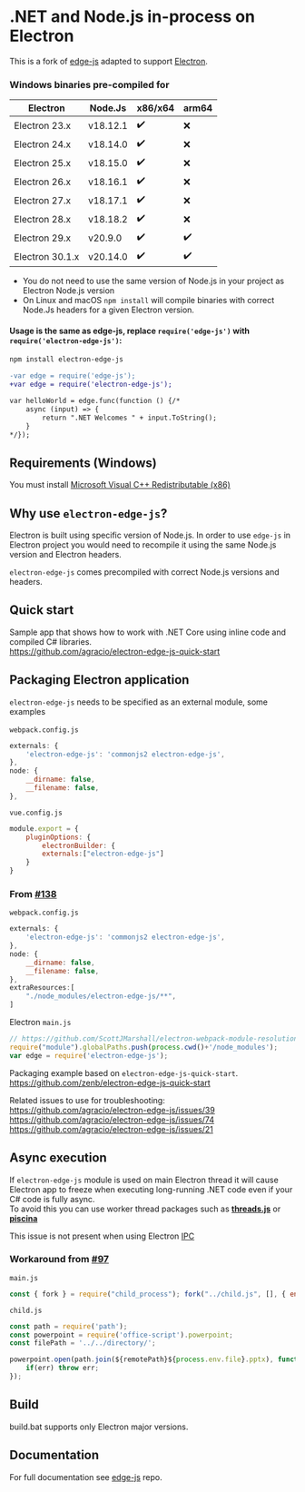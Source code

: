 # .NET and Node.js in-process on Electron

This is a fork of [edge-js](https://github.com/agracio/edge-js) adapted to support [Electron](https://github.com/electron/electron/).

### Windows binaries pre-compiled for 

| Electron        | Node.Js          | x86/x64            | arm64              |
| --------------- | ---------------- | ------------------ | ------------------ |
| Electron 23.x   | v18.12.1         | :heavy_check_mark: | :x:                |
| Electron 24.x   | v18.14.0         | :heavy_check_mark: | :x:                |
| Electron 25.x   | v18.15.0         | :heavy_check_mark: | :x:                |
| Electron 26.x   | v18.16.1         | :heavy_check_mark: | :x:                |
| Electron 27.x   | v18.17.1         | :heavy_check_mark: | :x:                |
| Electron 28.x   | v18.18.2         | :heavy_check_mark: | :x:                |
| Electron 29.x   | v20.9.0          | :heavy_check_mark: | :heavy_check_mark: |
| Electron 30.1.x | v20.14.0         | :heavy_check_mark: | :heavy_check_mark: |

- You do not need to use the same version of Node.js in your project as Electron Node.js version
- On Linux and macOS `npm install` will compile binaries with correct Node.Js headers for a given Electron version.

#### Usage is the same as edge-js, replace `require('edge-js')` with `require('electron-edge-js')`:

```bash
npm install electron-edge-js
```

```diff
-var edge = require('edge-js');
+var edge = require('electron-edge-js');

var helloWorld = edge.func(function () {/*
    async (input) => {
        return ".NET Welcomes " + input.ToString();
    }
*/});
```

## Requirements (Windows)

You must install [Microsoft Visual C++ Redistributable (x86)](https://www.microsoft.com/en-us/download/details.aspx?id=52685)

## Why use `electron-edge-js`?

Electron is built using specific version of Node.js. In order to use `edge-js` in Electron project you would need to recompile it using the same Node.js version and Electron headers.

`electron-edge-js` comes precompiled with correct Node.js versions and headers.

## Quick start

Sample app that shows how to work with .NET Core using inline code and compiled C# libraries.  
https://github.com/agracio/electron-edge-js-quick-start

## Packaging Electron application

`electron-edge-js` needs to be specified as an external module, some examples<br/>  
``webpack.config.js ``
```js
externals: {
    'electron-edge-js': 'commonjs2 electron-edge-js',
},
node: {
    __dirname: false,
    __filename: false,
},
```  
``vue.config.js``
```js
module.export = {
    pluginOptions: {
        electronBuilder: {
        externals:["electron-edge-js"]
    }
}
```  

### From [#138](https://github.com/agracio/electron-edge-js/issues/138)

``webpack.config.js ``
```js
externals: {
    'electron-edge-js': 'commonjs2 electron-edge-js',
},
node: {
    __dirname: false,
    __filename: false,
},
extraResources:[
    "./node_modules/electron-edge-js/**",
]
```

Electron `main.js` 

```js
// https://github.com/ScottJMarshall/electron-webpack-module-resolution
require("module").globalPaths.push(process.cwd()+'/node_modules');
var edge = require('electron-edge-js');
```

Packaging example based on `electron-edge-js-quick-start`.  
https://github.com/zenb/electron-edge-js-quick-start  
  
Related issues to use for troubleshooting:  
https://github.com/agracio/electron-edge-js/issues/39  
https://github.com/agracio/electron-edge-js/issues/74  
https://github.com/agracio/electron-edge-js/issues/21

## Async execution

If `electron-edge-js` module is used on main Electron thread it will cause Electron app to freeze when executing long-running .NET code even if your C# code is fully async.  
To avoid this you can use worker thread packages such as **[threads.js](https://www.npmjs.com/package/threads)** or **[piscina](https://www.npmjs.com/package/piscina)**  


This issue is not present when using Electron [IPC](https://www.electronjs.org/docs/latest/tutorial/ipc)

### Workaround from [#97]( https://github.com/agracio/electron-edge-js/issues/97)

`main.js`
```js
const { fork } = require("child_process"); fork("../child.js", [], { env: {file: 'filename'}, })
```

`child.js`
```js
const path = require('path');
const powerpoint = require('office-script').powerpoint;
const filePath = '../../directory/';

powerpoint.open(path.join(${remotePath}${process.env.file}.pptx), function(err) {
    if(err) throw err;
});
```

## Build

build.bat supports only Electron major versions.

## Documentation

For full documentation see [edge-js](https://github.com/agracio/edge-js) repo.



